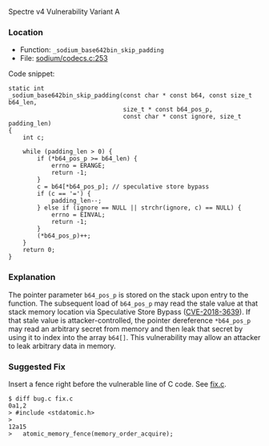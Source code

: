 Spectre v4 Vulnerability
Variant A

### Location
- Function: `_sodium_base642bin_skip_padding`
- File: [sodium/codecs.c:253](https://github.com/jedisct1/libsodium/blob/d30251f03e646abd07b5399654f1f5dcea9a6b38/src/libsodium/sodium/codecs.c#L253)

Code snippet:
```
static int
_sodium_base642bin_skip_padding(const char * const b64, const size_t b64_len,
                                size_t * const b64_pos_p,
                                const char * const ignore, size_t padding_len)
{
    int c;

    while (padding_len > 0) {
        if (*b64_pos_p >= b64_len) {
            errno = ERANGE;
            return -1;
        }
        c = b64[*b64_pos_p]; // speculative store bypass
        if (c == '=') {
            padding_len--;
        } else if (ignore == NULL || strchr(ignore, c) == NULL) {
            errno = EINVAL;
            return -1;
        }
        (*b64_pos_p)++;
    }
    return 0;
}
```

### Explanation
The pointer parameter `b64_pos_p` is stored on the stack upon entry to the function.
The subsequent load of `b64_pos_p` may read the stale value at that stack memory location via Speculative Store Bypass ([CVE-2018-3639](https://cve.org/CVERecord?id=CVE-2018-3639)).
If that stale value is attacker-controlled, the pointer dereference `*b64_pos_p` may read an arbitrary secret from memory and then leak that secret by using it to index into the array `b64[]`.
This vulnerability may allow an attacker to leak arbitrary data in memory.

### Suggested Fix
Insert a fence right before the vulnerable line of C code. See [fix.c](fix.c).
```
$ diff bug.c fix.c
0a1,2
> #include <stdatomic.h>
> 
12a15
> 	atomic_memory_fence(memory_order_acquire);
```
